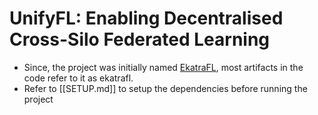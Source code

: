 # UnifyFL: Enabling Decentralised Cross-Silo Federated Learning
- Since, the project was initially named [EkatraFL](https://ieeexplore.ieee.org/stamp/stamp.jsp?arnumber=10504141), most artifacts in the code refer to it as ekatrafl.
- Refer to [[SETUP.md]] to setup the dependencies before running the project
